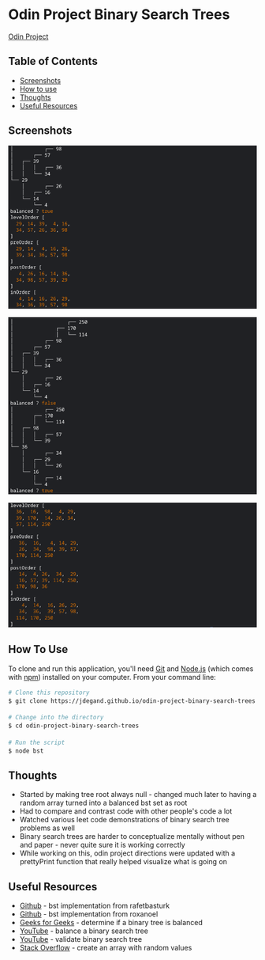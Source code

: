 # Odin Project Binary Search Trees

[Odin Project](https://www.theodinproject.com/lessons/javascript-binary-search-trees)

## Table of Contents

- [Screenshots](#screenshots)
- [How to use](#how-to-use)
- [Thoughts](#thoughts)
- [Useful Resources](#useful-resources)

## Screenshots 

![](terminal-output-1.png)

![](terminal-output-2.png "Inserted 3 numbers to unbalance tree")

![](terminal-output-3.png)

## How To Use

To clone and run this application, you'll need [Git](https://git-scm.com) and [Node.js](https://nodejs.org/en/download/) (which comes with [npm](http://npmjs.com)) installed on your computer. From your command line:

```bash
# Clone this repository
$ git clone https://jdegand.github.io/odin-project-binary-search-trees

# Change into the directory
$ cd odin-project-binary-search-trees

# Run the script
$ node bst
```

## Thoughts

- Started by making tree root always null - changed much later to having a random array turned into a balanced bst set as root
- Had to compare and contrast code with other people's code a lot
- Watched various leet code demonstrations of binary search tree problems as well 
- Binary search trees are harder to conceptualize mentally without pen and paper - never quite sure it is working correctly
- While working on this, odin project directions were updated with a prettyPrint function that really helped visualize what is going on

## Useful Resources 

- [Github](https://github.com/rafetbasturk/odin-binarySearchTrees) - bst implementation from rafetbasturk
- [Github](https://github.com/Roxanoel/binary-search-trees) - bst implementation from roxanoel
- [Geeks for Geeks](https://www.geeksforgeeks.org/how-to-determine-if-a-binary-tree-is-balanced/) - determine if a binary tree is balanced
- [YouTube](https://www.youtube.com/watch?v=-z4g2qW-d3M) - balance a binary search tree
- [YouTube](https://www.youtube.com/watch?v=i1m-rywzw68) - validate binary search tree
- [Stack Overflow](https://stackoverflow.com/questions/5836833/create-an-array-with-random-values) - create an array with random values